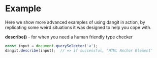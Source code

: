 # Example

Here we show more advanced examples of using dangit in action, by replicating some weird situations it was designed to help you cope with.

**describe()** - for when you need a human friendly type checker

```js
const input = document.querySelector('a');
dangit.describe(input);  // => if successful, 'HTML Anchor Element'
```
